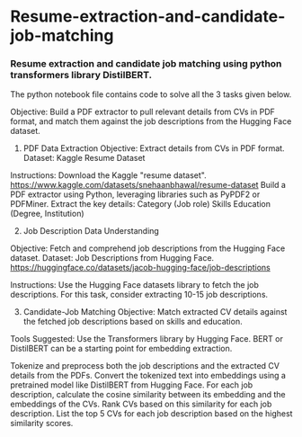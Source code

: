 # Resume-extraction-and-candidate-job-matching
### Resume extraction and candidate job matching using python transformers library DistilBERT.
The python notebook file contains code to solve all the 3 tasks given below.

Objective: Build a PDF extractor to pull relevant details from CVs in PDF format, and match them against the job descriptions from the Hugging Face dataset.

1. PDF Data Extraction
Objective: Extract details from CVs in PDF format.
Dataset: Kaggle Resume Dataset

Instructions:
Download the Kaggle "resume dataset". https://www.kaggle.com/datasets/snehaanbhawal/resume-dataset
Build a PDF extractor using Python, leveraging libraries such as PyPDF2 or PDFMiner.
Extract the key details:
Category (Job role)
Skills
Education (Degree, Institution)

2. Job Description Data Understanding

Objective: Fetch and comprehend job descriptions from the Hugging Face dataset.
Dataset: Job Descriptions from Hugging Face. https://huggingface.co/datasets/jacob-hugging-face/job-descriptions

Instructions:
Use the Hugging Face datasets library to fetch the job descriptions. For this task, consider extracting 10-15 job descriptions.

3. Candidate-Job Matching
Objective: Match extracted CV details against the fetched job descriptions based on skills and education.

Tools Suggested: Use the Transformers library by Hugging Face. BERT or DistilBERT can be a starting point for embedding extraction.

Tokenize and preprocess both the job descriptions and the extracted CV details from the PDFs.
Convert the tokenized text into embeddings using a pretrained model like DistilBERT from Hugging Face.
For each job description, calculate the cosine similarity between its embedding and the embeddings of the CVs.
Rank CVs based on this similarity for each job description.
List the top 5 CVs for each job description based on the highest similarity scores.
